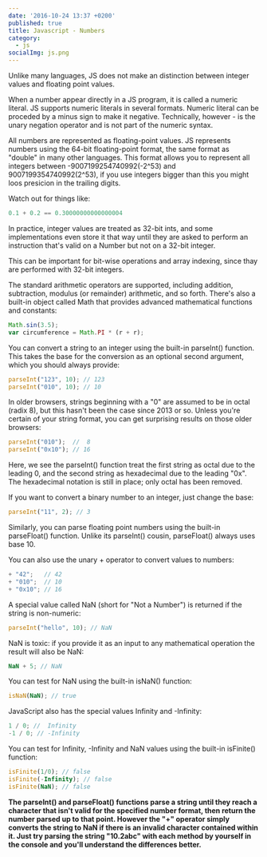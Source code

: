 ```yaml
---
date: '2016-10-24 13:37 +0200'
published: true
title: Javascript - Numbers
category:
  - js
socialImg: js.png
---
```

Unlike many languages, JS does not make an distinction between integer values and floating point values. 

When a number appear directly in a JS program, it is called a numeric literal. JS supports numeric literals in several formats. Numeric literal can be proceded by a minus sign to make it negative. Technically, however - is the unary negation operator and is not part of the numeric syntax.

All numbers are represented as floating-point values. JS represents numbers using the 64-bit floating-point format, the same format as "double" in many other languages. This format allows you to represent all integers between -9007199254740992(-2^53) and 9007199354740992(2^53), if you use integers bigger than this you might loos presicion in the trailing digits. 

Watch out for things like:

```javascript
0.1 + 0.2 == 0.30000000000000004
```

In practice, integer values are treated as 32-bit ints, and some implementations even store it that way until they are asked to perform an instruction that's valid on a Number but not on a 32-bit integer. 

This can be important for bit-wise operations and array indexing, since thay are performed with 32-bit integers.

The standard arithmetic operators are supported, including addition, subtraction, modulus (or remainder) arithmetic, and so forth. There's also a built-in object called Math that provides advanced mathematical functions and constants:

```javascript
Math.sin(3.5);
var circumference = Math.PI * (r + r);
```

You can convert a string to an integer using the built-in parseInt() function. This takes the base for the conversion as an optional second argument, which you should always provide:

```javascript
parseInt("123", 10); // 123
parseInt("010", 10); // 10
```

In older browsers, strings beginning with a "0" are assumed to be in octal (radix 8), but this hasn't been the case since 2013 or so. Unless you're certain of your string format, you can get surprising results on those older browsers:

```javascript
parseInt("010");  //  8
parseInt("0x10"); // 16
```

Here, we see the parseInt() function treat the first string as octal due to the leading 0, and the second string as hexadecimal due to the leading "0x". The hexadecimal notation is still in place; only octal has been removed.

If you want to convert a binary number to an integer, just change the base:

```javascript
parseInt("11", 2); // 3
```

Similarly, you can parse floating point numbers using the built-in parseFloat() function. Unlike its parseInt() cousin, parseFloat() always uses base 10.

You can also use the unary + operator to convert values to numbers:

```javascript
+ "42";   // 42
+ "010";  // 10
+ "0x10"; // 16
```

A special value called NaN (short for "Not a Number") is returned if the string is non-numeric:

```javascript
parseInt("hello", 10); // NaN
```

NaN is toxic: if you provide it as an input to any mathematical operation the result will also be NaN:

```javascript
NaN + 5; // NaN
```

You can test for NaN using the built-in isNaN() function:

```javascript
isNaN(NaN); // true
```

JavaScript also has the special values Infinity and -Infinity:

```javascript
1 / 0; //  Infinity
-1 / 0; // -Infinity
```

You can test for Infinity, -Infinity and NaN values using the built-in isFinite() function:

```javascript
isFinite(1/0); // false
isFinite(-Infinity); // false
isFinite(NaN); // false
```

**The parseInt() and parseFloat() functions parse a string until they reach a character that isn't valid for the specified number format, then return the number parsed up to that point. However the "+" operator simply converts the string to NaN if there is an invalid character contained within it. Just try parsing the string "10.2abc" with each method by yourself in the console and you'll understand the differences better.**
